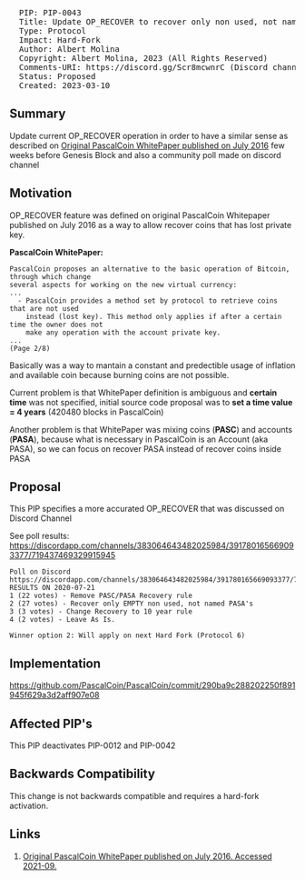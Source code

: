 <pre>
  PIP: PIP-0043
  Title: Update OP_RECOVER to recover only non used, not named PASA's
  Type: Protocol
  Impact: Hard-Fork
  Author: Albert Molina <bpascalblockchain@gmail.com>  
  Copyright: Albert Molina, 2023 (All Rights Reserved)
  Comments-URI: https://discord.gg/Scr8mcwnrC (Discord channel #pip-43)
  Status: Proposed
  Created: 2023-03-10
</pre>

## Summary

Update current OP_RECOVER operation in order to have a similar sense as described on [Original PascalCoin WhitePaper published on July 2016][1] few weeks before Genesis Block and also a community poll made on discord channel 

## Motivation

OP_RECOVER feature was defined on original PascalCoin Whitepaper published on July 2016 as a way to allow recover coins that has lost private key. 

**PascalCoin WhitePaper:** 
```
PascalCoin proposes an alternative to the basic operation of Bitcoin, through which change
several aspects for working on the new virtual currency:
...
  - PascalCoin provides a method set by protocol to retrieve coins that are not used
    instead (lost key). This method only applies if after a certain time the owner does not
    make any operation with the account private key.
...
(Page 2/8)
```

Basically was a way to mantain a constant and predectible usage of inflation and available coin because burning coins are not possible. 

Current problem is that WhitePaper definition is ambiguous and **certain time** was not specified, initial source code proposal was to **set a time value = 4 years** (420480 blocks in PascalCoin) 

Another problem is that WhitePaper was mixing coins (**PASC**) and accounts (**PASA**), because what is necessary in PascalCoin is an Account (aka PASA), so we can focus on recover PASA instead of recover coins inside PASA

## Proposal

This PIP specifies a more accurated OP_RECOVER that was discussed on Discord Channel

See poll results: https://discordapp.com/channels/383064643482025984/391780165669093377/719437469329915945
```
Poll on Discord
https://discordapp.com/channels/383064643482025984/391780165669093377/719437469329915945
RESULTS ON 2020-07-21
1 (22 votes) - Remove PASC/PASA Recovery rule
2 (27 votes) - Recover only EMPTY non used, not named PASA's
3 (3 votes) - Change Recovery to 10 year rule
4 (2 votes) - Leave As Is.

Winner option 2: Will apply on next Hard Fork (Protocol 6)
```


## Implementation

https://github.com/PascalCoin/PascalCoin/commit/290ba9c288202250f891945f629a3d2aff907e08

## Affected PIP's

This PIP deactivates PIP-0012 and PIP-0042

## Backwards Compatibility

This change is not backwards compatible and requires a hard-fork activation. 

## Links

1. [Original PascalCoin WhitePaper published on July 2016. Accessed 2021-09.][1]

[1]: https://github.com/PascalCoin/PascalCoin/blob/c22184dd7a407c6646ab651494822071726ed36e/PascalCoin%20White%20Paper%20-%20EN.pdf
